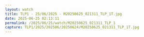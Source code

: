 ```yaml
---
layout: watch
title: TLP1 - 25/06/2025 - M20250625_021311_TLP_1T.jpg
date: 2025-06-25 02:13:11
permalink: /2025/06/25/watch/M20250625_021311_TLP_1
capture: TLP1/2025/202506/20250624/M20250625_021311_TLP_1T.jpg
---
```


